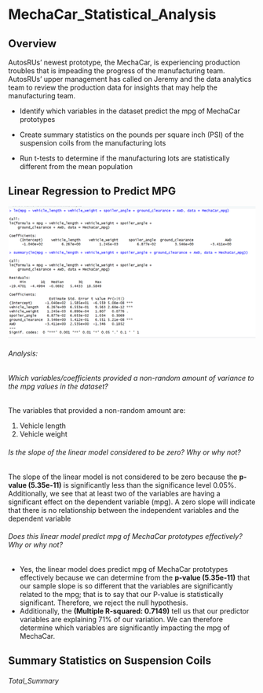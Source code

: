 # MechaCar_Statistical_Analysis

## Overview

AutosRUs’ newest prototype, the MechaCar, is experiencing production troubles that is impeading the progress of the manufacturing team. AutosRUs’ upper management has called on Jeremy and the data analytics team to review the production data for insights that may help the manufacturing team.

* Identify which variables in the dataset predict the mpg of MechaCar prototypes
	
* Create summary statistics on the pounds per square inch (PSI) of the suspension coils from the manufacturing lots	

* Run t-tests to determine if the manufacturing lots are statistically different from the mean population

## Linear Regression to Predict MPG

![Regression Analysis & Summary](https://github.com/wallaceportia/MechaCar_Statistical_Analysis/blob/main/Resources/Regression_Summary.PNG)

###### Analysis: 

###### Which variables/coefficients provided a non-random amount of variance to the mpg values in the dataset?
The variables that provided a non-random amount are:
1.	Vehicle length
2.	Vehicle weight

###### Is the slope of the linear model considered to be zero? Why or why not?
The slope of the linear model is not considered to be zero because the __p-value (5.35e-11)__ is significantly less than the significance level 0.05%.  Additionally, we see that at least two of the variables are having a significant effect on the dependent variable (mpg).  A zero slope will indicate that there is no relationship between the independent variables and the dependent variable

###### Does this linear model predict mpg of MechaCar prototypes effectively? Why or why not?
* Yes, the linear model does predict mpg of MechaCar prototypes effectively because we can determine from the __p-value (5.35e-11)__ that our sample slope is so different that the variables are significantly related to the mpg; that is to say that our P-value is statistically significant.  Therefore, we reject the null hypothesis. 
* Additionally, the __(Multiple R-squared:  0.7149)__ tell us that our predictor variables are explaining 71% of our variation.   We can therefore determine which variables are significantly impacting the mpg of MechaCar. 

## Summary Statistics on Suspension Coils

###### Total_Summary

![]()
